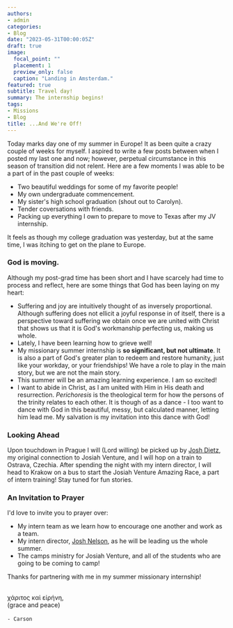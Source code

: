 ```yaml
---
authors:
- admin
categories:
- Blog
date: "2023-05-31T00:00:05Z"
draft: true
image:
  focal_point: ""
  placement: 1
  preview_only: false
  caption: "Landing in Amsterdam."
featured: true
subtitle: Travel day!
summary: The internship begins!
tags:
- Missions
- Blog
title: ...And We're Off!
---
```


Today marks day one of my summer in Europe! It as been quite a crazy couple of weeks for myself. I aspired to write a few posts between when I posted my last one and now; however, perpetual circumstance in this season of transition did not relent. Here are a few moments I was able to be a part of in the past couple of weeks:

- Two beautiful weddings for some of my favorite people!
- My own undergraduate commencement.
- My sister's high school graduation (shout out to Carolyn).
- Tender coversations with friends.
- Packing up everything I own to prepare to move to Texas after my JV internship.

It feels as though my college graduation was yesterday, but at the same time, I was itching to get on the plane to Europe.

### God is moving.

Although my post-grad time has been short and I have scarcely had time to process and reflect, here are some things that God has been laying on my heart:

- Suffering and joy are intuitively thought of as inversely proportional. Although suffering does not ellicit a joyful response in of itself, there is a perspective toward suffering we obtain once we are united with Christ that shows us that it is God's workmanship perfecting us, making us whole.
- Lately, I have been learning how to grieve well!
- My missionary summer internship is **so significant, but not ultimate**. It is also a part of God's greater plan to redeem and restore humanity, just like your workday, or your friendships! We have a role to play in the main story, but we are not the main story.
- This summer will be an amazing learning experience. I am so excited!
- I want to abide in Christ, as I am united with Him in His death and resurrection. *Perichoresis* is the theological term for how the persons of the trinity relates to each other. It is though of as a dance - I too want to dance with God in this beautiful, messy, but calculated manner, letting him lead me. My salvation is my invitation into this dance with God!

### Looking Ahead

Upon touchdown in Prague I will (Lord willing) be picked up by [Josh Dietz](https://www.josiahventure.com/people-and-places/czech-republic/4089), my original connection to Josiah Venture, and I will hop on a train to Ostrava, Czechia. After spending the night with my intern director, I will head to Krakow on a bus to start the Josiah Venture Amazing Race, a part of intern training! Stay tuned for fun stories.

### An Invitation to Prayer

I'd love to invite you to prayer over:

- My intern team as we learn how to encourage one another and work as a team.
- My intern director, [Josh Nelson](https://www.josiahventure.com/people-and-places/czech-republic/3876), as he will be leading us the whole summer.
- The camps ministry for Josiah Venture, and all of the students who are going to be coming to camp!

Thanks for partnering with me in my summer missionary internship!

\
χάριτος καἰ εἰρήνη,\
(grace and peace)\
\
`- Carson`